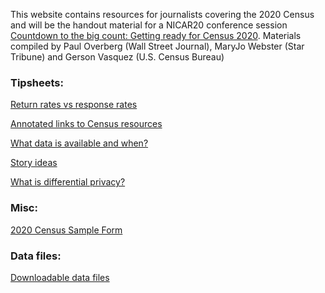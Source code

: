 This website contains resources for journalists covering the 2020 Census and will be the handout material for a NICAR20 conference session <a href="https://ireapps.github.io/nicar-2020-schedule#20200305_countdown_to_the_big_count_getting_ready_for_census_2020_2055">Countdown to the big count: Getting ready for Census 2020</a>. Materials compiled by Paul Overberg (Wall Street Journal), MaryJo Webster (Star Tribune) and Gerson Vasquez (U.S. Census Bureau)

### Tipsheets:

<a href="pages/perplexed">Return rates vs response rates</a>

<a href="pages/links">Annotated links to Census resources</a>

<a href="pages/data">What data is available and when?</a>

<a href="pages/storyideas">Story ideas</a>

<a href="pages/differentialprivacy">What is differential privacy?</a>

### Misc:
<a href="https://www.census.gov/programs-surveys/decennial-census/technical-documentation/questionnaires/2020.html">2020 Census Sample Form</a>

### Data files:
<a href="data/data">Downloadable data files</a>



